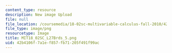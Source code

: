 ```yaml
---
content_type: resource
description: New image Upload
file: null
file_location: /coursemedia/18-02sc-multivariable-calculus-fall-2010/42b4106f7a1ef857fb71205f491f99ac_MIT18_02SC_L27Brds_5.png
file_type: image/png
resourcetype: Image
title: MIT18_02SC_L27Brds_5.png
uid: 42b4106f-7a1e-f857-fb71-205f491f99ac
---
```

